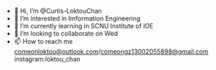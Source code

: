 - 👋 Hi, I’m @Curtis-LoktouChan
- 👀 I’m interested in Imformation Engineering
- 🌱 I’m currently learning in SCNU Institute of IOE
- 💞️ I’m looking to collaborate on Wed
- 📫 How to reach me comeonloktou@outlook.com/comeongz13002055898@gmail.com
instagram:loktou_chan
<!---
Curtis-LoktouChan/Curtis-LoktouChan is a ✨ special ✨ repository because its `README.md` (this file) appears on your GitHub profile.
You can click the Preview link to take a look at your changes.
--->
